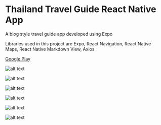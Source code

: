 # Thailand Travel Guide React Native App

A blog style travel guide app developed using Expo

Libraries used in this project are Expo, React Navigation, React Native Maps, React Native Markdown View, Axios

[Google Play](https://play.google.com/store/apps/details?id=com.gezginrocker.tgr)

![alt text](https://raw.githubusercontent.com/keremcanb/thailand-travel-guide-app-react-native/master/src/assets/screenshots/ss1.jpg)

![alt text](https://raw.githubusercontent.com/keremcanb/thailand-travel-guide-app-react-native/master/src/assets/screenshots/ss2.jpg)

![alt text](https://raw.githubusercontent.com/keremcanb/thailand-travel-guide-app-react-native/master/src/assets/screenshots/ss3.jpg)

![alt text](https://raw.githubusercontent.com/keremcanb/thailand-travel-guide-app-react-native/master/src/assets/screenshots/ss4.jpg)

![alt text](https://raw.githubusercontent.com/keremcanb/thailand-travel-guide-app-react-native/master/src/assets/screenshots/ss5.jpg)

![alt text](https://raw.githubusercontent.com/keremcanb/thailand-travel-guide-app-react-native/master/src/assets/screenshots/ss6.jpg)
